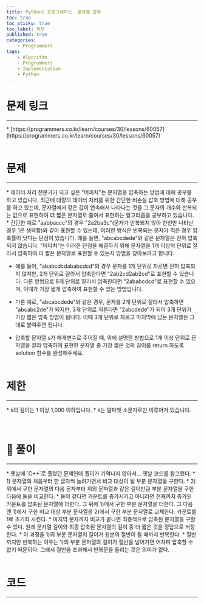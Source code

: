 ```yaml
---
title: Python) 프로그래머스. 문자열 압축
toc: true
toc_sticky: true
toc_label: 목차
published: true
categories:
    - Programmers
tags:
    - Algorithm
    - Programmers
    - Implementation
    - Python
---
```


# 문제 링크
<hr>
* [https://programmers.co.kr/learn/courses/30/lessons/60057](https://programmers.co.kr/learn/courses/30/lessons/60057)<br><br>

# 문제
<hr>
* 데이터 처리 전문가가 되고 싶은 "어피치"는 문자열을 압축하는 방법에 대해 공부를 하고 있습니다. 최근에 대량의 데이터 처리를 위한 간단한 비손실 압축 방법에 대해 공부를 하고 있는데, 문자열에서 같은 값이 연속해서 나타나는 것을 그 문자의 개수와 반복되는 값으로 표현하여 더 짧은 문자열로 줄여서 표현하는 알고리즘을 공부하고 있습니다.
* 간단한 예로 "aabbaccc"의 경우 "2a2ba3c"(문자가 반복되지 않아 한번만 나타난 경우 1은 생략함)와 같이 표현할 수 있는데, 이러한 방식은 반복되는 문자가 적은 경우 압축률이 낮다는 단점이 있습니다. 예를 들면, "abcabcdede"와 같은 문자열은 전혀 압축되지 않습니다. "어피치"는 이러한 단점을 해결하기 위해 문자열을 1개 이상의 단위로 잘라서 압축하여 더 짧은 문자열로 표현할 수 있는지 방법을 찾아보려고 합니다.

* 예를 들어, "ababcdcdababcdcd"의 경우 문자를 1개 단위로 자르면 전혀 압축되지 않지만, 2개 단위로 잘라서 압축한다면 "2ab2cd2ab2cd"로 표현할 수 있습니다. 다른 방법으로 8개 단위로 잘라서 압축한다면 "2ababcdcd"로 표현할 수 있으며, 이때가 가장 짧게 압축하여 표현할 수 있는 방법입니다.

* 다른 예로, "abcabcdede"와 같은 경우, 문자를 2개 단위로 잘라서 압축하면 "abcabc2de"가 되지만, 3개 단위로 자른다면 "2abcdede"가 되어 3개 단위가 가장 짧은 압축 방법이 됩니다. 이때 3개 단위로 자르고 마지막에 남는 문자열은 그대로 붙여주면 됩니다.

* 압축할 문자열 s가 매개변수로 주어질 때, 위에 설명한 방법으로 1개 이상 단위로 문자열을 잘라 압축하여 표현한 문자열 중 가장 짧은 것의 길이를 return 하도록 solution 함수를 완성해주세요.<br><br>

# 제한
<hr>
* s의 길이는 1 이상 1,000 이하입니다.
* s는 알파벳 소문자로만 이루어져 있습니다.<br><br><br>

# 👀 풀이
<hr>
* 옛날에 `C++`로 풀었던 문제인데 풀이가 기억나지 않아서... 옛날 코드를 참고했다.
* 1) 문자열의 처음부터 한 글자씩 늘려가면서 비교 대상이 될 부분 문자열을 구한다.
* 2) 위에서 구한 문자열의 다음 문자부터 위의 문자열과 같은 길이만큼 부분 문자열을 구한 다음에 둘을 비교한다.
* 둘이 같다면 카운트를 증가시키고 아니라면 현재까지 증가된 카운트를 압축된 문자열에 더한다. 그 뒤에 1)에서 구한 부분 문자열을 더한다. 그 다음엔 1)에서 구한 비교 대상 부분 문자열을 2)에서 구한 부분 문자열로 교체한다. 카운트를 1로 초기화 시킨다.
* 마지막 문자까지 비교가 끝나면 최종적으로 압축된 문자열을 구할 수 있다. 원래 문자열 길이와 최종 압축된 문자열의 길이 중 더 짧은 것을 정답으로 저장한다.
* 이 과정을 1)의 부분 문자열의 길이가 원본의 절반이 될 때까지 반복한다.
* 절반까지만 반복하는 이유는 1)의 부분 문자열의 길이가 절반을 넘어가면 어차피 압축할 수 없기 때문이다. 그래서 절반을 초과해서 반복문을 돌리는 것은 의미가 없다.<br><br>
 
# 코드
<hr>

<script src="https://gist.github.com/miro7923/1fb70e08a6ba383889b62b2137bcfa98.js"></script>
